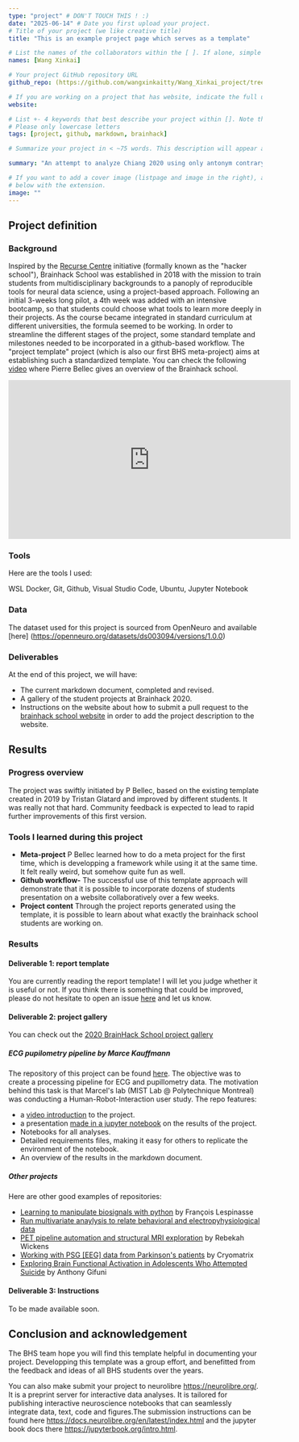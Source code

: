 ```yaml
---
type: "project" # DON'T TOUCH THIS ! :)
date: "2025-06-14" # Date you first upload your project.
# Title of your project (we like creative title)
title: "This is an example project page which serves as a template"

# List the names of the collaborators within the [ ]. If alone, simple put your name within []
names: [Wang Xinkai]

# Your project GitHub repository URL
github_repo: (https://github.com/wangxinkaitty/Wang_Xinkai_project/tree/main)

# If you are working on a project that has website, indicate the full url including "https://" below or leave it empty.
website:

# List +- 4 keywords that best describe your project within []. Note that the project summary also involves a number of key words. Those are listed on top of the [github repository](https://github.com/PSY6983-2021/project_template), click `manage topics`.
# Please only lowercase letters
tags: [project, github, markdown, brainhack]

# Summarize your project in < ~75 words. This description will appear at the top of your page and on the list page with other projects..

summary: "An attempt to analyze Chiang 2020 using only antonym contrary analogies instead of all analogy categories"

# If you want to add a cover image (listpage and image in the right), add it to your directory and indicate the name
# below with the extension.
image: ""
---
```

<!-- This is an html comment and this won't appear in the rendered page. You are now editing the "content" area, the core of your description. Everything that you can do in markdown is allowed below. We added a couple of comments to guide your through documenting your progress. -->

## Project definition

### Background

Inspired by the [Recurse Centre](https://www.recurse.com/) initiative (formally known as the "hacker school"), Brainhack School was established in 2018 with the mission to train students from multidisciplinary backgrounds to a panoply of reproducible tools for neural data science, using a project-based approach. Following an initial 3-weeks long pilot, a 4th week was added with an intensive bootcamp, so that students could choose what tools to learn more deeply in their projects. As the course became integrated in standard curriculum at different universities, the formula seemed to be working. In order to streamline the different stages of the project, some standard template and milestones needed to be incorporated in a github-based workflow. The "project template" project (which is also our first BHS meta-project) aims at establishing such a standardized template. You can check the following [video](https://youtu.be/PTYs_JFKsHI) where Pierre Bellec gives an overview of the Brainhack school.

<iframe width="560" height="315" src="https://www.youtube.com/embed/PTYs_JFKsHI" frameborder="0" allow="accelerometer; autoplay; encrypted-media; gyroscope; picture-in-picture" allowfullscreen></iframe>

### Tools

Here are the tools I used:

WSL Docker, Git, Github, Visual Studio Code, Ubuntu, Jupyter Notebook

### Data

The dataset used for this project is sourced from OpenNeuro and available [here] (https://openneuro.org/datasets/ds003094/versions/1.0.0)

### Deliverables

At the end of this project, we will have:
 - The current markdown document, completed and revised.
 - A gallery of the student projects at Brainhack 2020.
 - Instructions on the website about how to submit a pull request to the [brainhack school website](https://github.com/PSY6983-2021) in order to add the project description to the website.

## Results

### Progress overview

The project was swiftly initiated by P Bellec, based on the existing template created in 2019 by Tristan Glatard and improved by different students. It was really not that hard. Community feedback is expected to lead to rapid further improvements of this first version.

### Tools I learned during this project

 * **Meta-project** P Bellec learned how to do a meta project for the first time, which is developping a framework while using it at the same time. It felt really weird, but somehow quite fun as well.
 * **Github workflow-** The successful use of this template approach will demonstrate that it is possible to incorporate dozens of students presentation on a website collaboratively over a few weeks.
 * **Project content** Through the project reports generated using the template, it is possible to learn about what exactly the brainhack school students are working on.

### Results

#### Deliverable 1: report template

You are currently reading the report template! I will let you judge whether it is useful or not. If you think there is something that could be improved, please do not hesitate to open an issue [here](https://github.com/PSY6983-2021/project_template/issues/) and let us know.

#### Deliverable 2: project gallery

You can check out the [2020 BrainHack School project gallery](https://psy6983.brainhackmtl.org/project/)

##### ECG pupilometry pipeline by Marce Kauffmann

The repository of this project can be found [here](https://github.com/mtl-brainhack-school-2019/ecg_pupillometry_pipeline_kaufmann). The objective was to create a processing pipeline for ECG and pupillometry data. The motivation behind this task is that Marcel's lab (MIST Lab @ Polytechnique Montreal) was conducting a Human-Robot-Interaction user study. The repo features:
 * a [video introduction](http://www.youtube.com/watch/8ZVCNeX42_A) to the project.
 * a presentation [made in a jupyter notebook](https://github.com/mtl-brainhack-school-2019/ecg_pupillometry_pipeline_kaufmann/blob/master/BrainHackPresentation.ipynb) on the results of the project.
 * Notebooks for all analyses.
 * Detailed requirements files, making it easy for others to replicate the environment of the notebook.
 * An overview of the results in the markdown document.

##### Other projects
Here are other good examples of repositories:
- [Learning to manipulate biosignals with python](https://github.com/mtl-brainhack-school-2019/franclespinas-biosignals) by François Lespinasse
- [Run multivariate anaylysis to relate behavioral and electropyhysiological data](https://github.com/mtl-brainhack-school-2019/PLS_PV_Behaviour)
- [PET pipeline automation and structural MRI exploration](https://github.com/mtl-brainhack-school-2019/rwickens-sMRI-PET) by Rebekah Wickens
- [Working with PSG [EEG] data from Parkinson's patients](https://github.com/mtl-brainhack-school-2019/Soraya-sleep-data-in-PD-patients) by Cryomatrix
- [Exploring Brain Functional Activation in Adolescents Who Attempted Suicide](https://github.com/mtl-brainhack-school-2019/Anthony-Gifuni-repo) by Anthony Gifuni

#### Deliverable 3: Instructions

 To be made available soon.

## Conclusion and acknowledgement

The BHS team hope you will find this template helpful in documenting your project. Developping this template was a group effort, and benefitted from the feedback and ideas of all BHS students over the years.

You can also make submit your project to neurolibre https://neurolibre.org/. It is a preprint server for interactive data analyses. It is tailored for publishing interactive neuroscience notebooks that can seamlessly integrate data, text, code and figures.The submission instructions can be found here https://docs.neurolibre.org/en/latest/index.html and the jupyter book docs there https://jupyterbook.org/intro.html.
